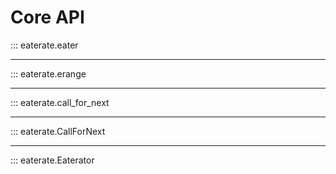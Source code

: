 # Core API

::: eaterate.eater

***

::: eaterate.erange

***

::: eaterate.call_for_next

***

::: eaterate.CallForNext

***

::: eaterate.Eaterator
